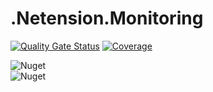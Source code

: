 # .Netension.Monitoring

[![Quality Gate Status](https://sonarqube.mihben.net/api/project_badges/measure?project=netension_monitoring&metric=alert_status)](https://sonarqube.mihben.net/dashboard?id=netension_monitoring)
[![Coverage](https://sonarqube.mihben.net/api/project_badges/measure?project=netension_monitoring&metric=coverage)](https://sonarqube.mihben.net/dashboard?id=netension_monitoring)  

![Nuget](https://img.shields.io/nuget/v/Netension.Monitoring.Core?label=Netension.Monitoring.Core&logo=nuget&style=plastic)  
![Nuget](https://img.shields.io/nuget/v/Netension.Monitoring.Prometheus?label=Netension.Monitoring.Prometheus&logo=nuget&style=plastic)

